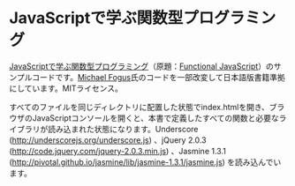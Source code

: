 # JavaScriptで学ぶ関数型プログラミング

 [JavaScriptで学ぶ関数型プログラミング](http://www.oreilly.co.jp/books/9784873116600/)（原題：[Functional JavaScript](http://www.functionaljavascript.com/)）のサンプルコードです。[Michael Fogus](http://www.fogus.me)氏のコードを一部改変して日本語版書籍準拠にしています。MITライセンス。

すべてのファイルを同じディレクトリに配置した状態でindex.htmlを開き、ブラウザのJavaScriptコンソールを開くと、本書で定義したすべての関数と必要なライブラリが読み込まれた状態になります。Underscore (http://underscorejs.org/underscore.js) 、jQuery 2.0.3 (http://code.jquery.com/jquery-2.0.3.min.js) 、Jasmine 1.3.1 (http://pivotal.github.io/jasmine/lib/jasmine-1.3.1/jasmine.js) を読み込んでいます。
